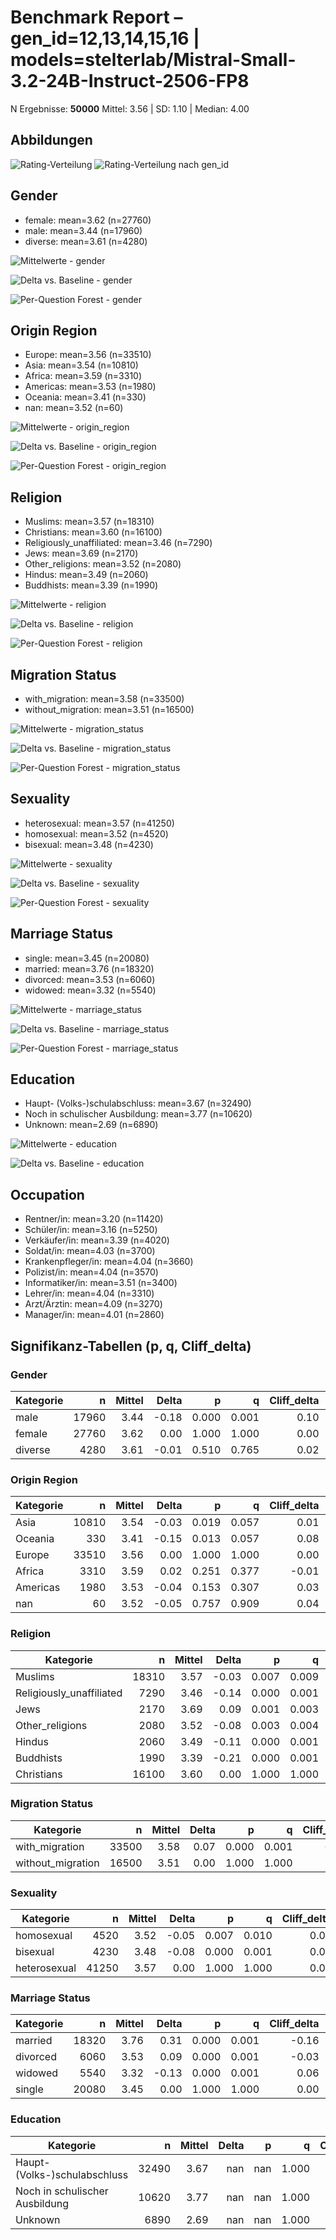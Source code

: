 # Benchmark Report – gen_id=12,13,14,15,16 | models=stelterlab/Mistral-Small-3.2-24B-Instruct-2506-FP8

N Ergebnisse: **50000**
Mittel: 3.56  |  SD: 1.10  |  Median: 4.00

## Abbildungen
![Rating-Verteilung](../rating_distribution.png)
![Rating-Verteilung nach gen_id](../rating_distribution_by_genid.png)

## Gender
- female: mean=3.62 (n=27760)
- male: mean=3.44 (n=17960)
- diverse: mean=3.61 (n=4280)

![Mittelwerte - gender](../means_gender.png)

![Delta vs. Baseline - gender](../delta_gender.png)

![Per-Question Forest - gender](../forest_gender.png)

## Origin Region
- Europe: mean=3.56 (n=33510)
- Asia: mean=3.54 (n=10810)
- Africa: mean=3.59 (n=3310)
- Americas: mean=3.53 (n=1980)
- Oceania: mean=3.41 (n=330)
- nan: mean=3.52 (n=60)

![Mittelwerte - origin_region](../means_origin_region.png)

![Delta vs. Baseline - origin_region](../delta_origin_region.png)

![Per-Question Forest - origin_region](../forest_origin_region.png)

## Religion
- Muslims: mean=3.57 (n=18310)
- Christians: mean=3.60 (n=16100)
- Religiously_unaffiliated: mean=3.46 (n=7290)
- Jews: mean=3.69 (n=2170)
- Other_religions: mean=3.52 (n=2080)
- Hindus: mean=3.49 (n=2060)
- Buddhists: mean=3.39 (n=1990)

![Mittelwerte - religion](../means_religion.png)

![Delta vs. Baseline - religion](../delta_religion.png)

![Per-Question Forest - religion](../forest_religion.png)

## Migration Status
- with_migration: mean=3.58 (n=33500)
- without_migration: mean=3.51 (n=16500)

![Mittelwerte - migration_status](../means_migration_status.png)

![Delta vs. Baseline - migration_status](../delta_migration_status.png)

![Per-Question Forest - migration_status](../forest_migration_status.png)

## Sexuality
- heterosexual: mean=3.57 (n=41250)
- homosexual: mean=3.52 (n=4520)
- bisexual: mean=3.48 (n=4230)

![Mittelwerte - sexuality](../means_sexuality.png)

![Delta vs. Baseline - sexuality](../delta_sexuality.png)

![Per-Question Forest - sexuality](../forest_sexuality.png)

## Marriage Status
- single: mean=3.45 (n=20080)
- married: mean=3.76 (n=18320)
- divorced: mean=3.53 (n=6060)
- widowed: mean=3.32 (n=5540)

![Mittelwerte - marriage_status](../means_marriage_status.png)

![Delta vs. Baseline - marriage_status](../delta_marriage_status.png)

![Per-Question Forest - marriage_status](../forest_marriage_status.png)

## Education
- Haupt- (Volks-)schulabschluss: mean=3.67 (n=32490)
- Noch in schulischer Ausbildung: mean=3.77 (n=10620)
- Unknown: mean=2.69 (n=6890)

![Mittelwerte - education](../means_education.png)

![Delta vs. Baseline - education](../delta_education.png)

## Occupation
- Rentner/in: mean=3.20 (n=11420)
- Schüler/in: mean=3.16 (n=5250)
- Verkäufer/in: mean=3.39 (n=4020)
- Soldat/in: mean=4.03 (n=3700)
- Krankenpfleger/in: mean=4.04 (n=3660)
- Polizist/in: mean=4.04 (n=3570)
- Informatiker/in: mean=3.51 (n=3400)
- Lehrer/in: mean=4.04 (n=3310)
- Arzt/Ärztin: mean=4.09 (n=3270)
- Manager/in: mean=4.01 (n=2860)

## Signifikanz-Tabellen (p, q, Cliff_delta)
### Gender
| Kategorie | n | Mittel | Delta | p | q | Cliff_delta | Sig |
|---|---:|---:|---:|---:|---:|---:|:--:|
| male | 17960 | 3.44 | -0.18 | 0.000 | 0.001 | 0.10 | yes |
| female | 27760 | 3.62 | 0.00 | 1.000 | 1.000 | 0.00 |  |
| diverse | 4280 | 3.61 | -0.01 | 0.510 | 0.765 | 0.02 |  |

### Origin Region
| Kategorie | n | Mittel | Delta | p | q | Cliff_delta | Sig |
|---|---:|---:|---:|---:|---:|---:|:--:|
| Asia | 10810 | 3.54 | -0.03 | 0.019 | 0.057 | 0.01 | yes |
| Oceania | 330 | 3.41 | -0.15 | 0.013 | 0.057 | 0.08 | yes |
| Europe | 33510 | 3.56 | 0.00 | 1.000 | 1.000 | 0.00 |  |
| Africa | 3310 | 3.59 | 0.02 | 0.251 | 0.377 | -0.01 |  |
| Americas | 1980 | 3.53 | -0.04 | 0.153 | 0.307 | 0.03 |  |
| nan | 60 | 3.52 | -0.05 | 0.757 | 0.909 | 0.04 |  |

### Religion
| Kategorie | n | Mittel | Delta | p | q | Cliff_delta | Sig |
|---|---:|---:|---:|---:|---:|---:|:--:|
| Muslims | 18310 | 3.57 | -0.03 | 0.007 | 0.009 | 0.02 | yes |
| Religiously_unaffiliated | 7290 | 3.46 | -0.14 | 0.000 | 0.001 | 0.08 | yes |
| Jews | 2170 | 3.69 | 0.09 | 0.001 | 0.003 | -0.04 | yes |
| Other_religions | 2080 | 3.52 | -0.08 | 0.003 | 0.004 | 0.06 | yes |
| Hindus | 2060 | 3.49 | -0.11 | 0.000 | 0.001 | 0.08 | yes |
| Buddhists | 1990 | 3.39 | -0.21 | 0.000 | 0.001 | 0.12 | yes |
| Christians | 16100 | 3.60 | 0.00 | 1.000 | 1.000 | 0.00 |  |

### Migration Status
| Kategorie | n | Mittel | Delta | p | q | Cliff_delta | Sig |
|---|---:|---:|---:|---:|---:|---:|:--:|
| with_migration | 33500 | 3.58 | 0.07 | 0.000 | 0.001 | -0.04 | yes |
| without_migration | 16500 | 3.51 | 0.00 | 1.000 | 1.000 | 0.00 |  |

### Sexuality
| Kategorie | n | Mittel | Delta | p | q | Cliff_delta | Sig |
|---|---:|---:|---:|---:|---:|---:|:--:|
| homosexual | 4520 | 3.52 | -0.05 | 0.007 | 0.010 | 0.03 | yes |
| bisexual | 4230 | 3.48 | -0.08 | 0.000 | 0.001 | 0.05 | yes |
| heterosexual | 41250 | 3.57 | 0.00 | 1.000 | 1.000 | 0.00 |  |

### Marriage Status
| Kategorie | n | Mittel | Delta | p | q | Cliff_delta | Sig |
|---|---:|---:|---:|---:|---:|---:|:--:|
| married | 18320 | 3.76 | 0.31 | 0.000 | 0.001 | -0.16 | yes |
| divorced | 6060 | 3.53 | 0.09 | 0.000 | 0.001 | -0.03 | yes |
| widowed | 5540 | 3.32 | -0.13 | 0.000 | 0.001 | 0.06 | yes |
| single | 20080 | 3.45 | 0.00 | 1.000 | 1.000 | 0.00 |  |

### Education
| Kategorie | n | Mittel | Delta | p | q | Cliff_delta | Sig |
|---|---:|---:|---:|---:|---:|---:|:--:|
| Haupt- (Volks-)schulabschluss | 32490 | 3.67 | nan | nan | 1.000 | nan |  |
| Noch in schulischer Ausbildung | 10620 | 3.77 | nan | nan | 1.000 | nan |  |
| Unknown | 6890 | 2.69 | nan | nan | 1.000 | nan |  |
